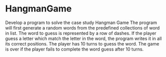 # HangmanGame
 Develop a program to solve the case study Hangman Game The program will first generate a random words from the predefined collections of word in list. The word to guess is represented by a row of dashes. If the player guess a letter which match the letter in the word, the program writes it in all its correct positions. The player has 10 turns to guess the word. The game is over if the player fails to complete the word guess after 10 turns.
